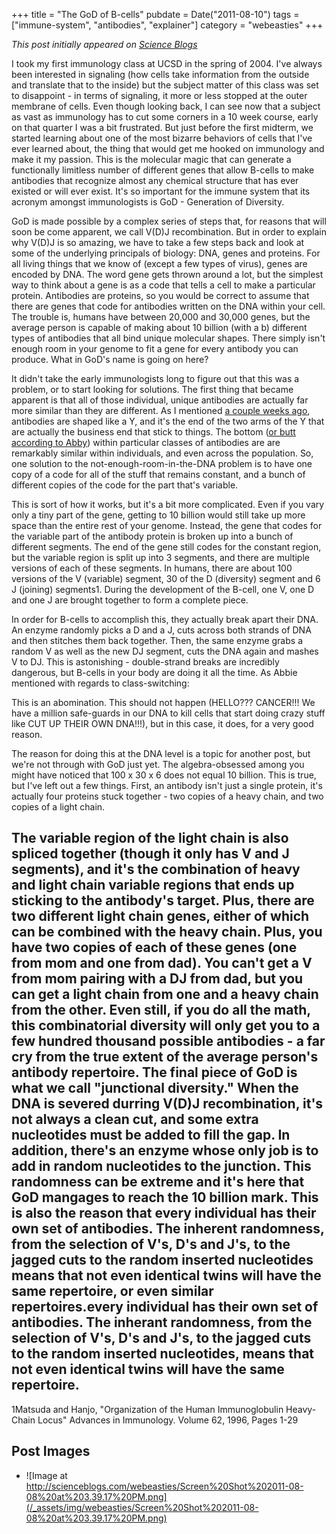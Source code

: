 +++
title = "The GoD of B-cells"
pubdate = Date("2011-08-10")
tags = ["immune-system", "antibodies", "explainer"]
category = "webeasties"
+++

_This post initially appeared on [Science Blogs](http://scienceblogs.com/webeasties)_

I took my first immunology class at UCSD in the spring of 2004. I've always been interested in signaling (how cells take information from the outside and translate that to the inside) but the subject matter of this class was set to disappoint - in terms of signaling, it more or less stopped at the outer membrane of cells. Even though looking back, I can see now that a subject as vast as immunology has to cut some corners in a 10 week course, early on that quarter I was a bit frustrated. But just before the first midterm, we started learning about one of the most bizarre behaviors of cells that I've ever learned about, the thing that would get me hooked on immunology and make it my passion. This is the molecular magic that can generate a functionally limitless number of different genes that allow B-cells to make antibodies that recognize almost any chemical structure that has ever existed or will ever exist. It's so important for the immune system that its acronym amongst immunologists is GoD - Generation of Diversity.

GoD is made possible by a complex series of steps that, for reasons that will soon be come apparent, we call V(D)J recombination. But in order to explain why V(D)J is so amazing, we have to take a few steps back and look at some of the underlying principals of biology: DNA, genes and proteins. For all living things that we know of (except a few types of virus), genes are encoded by DNA. The word gene gets thrown around a lot, but the simplest way to think about a gene is as a code that tells a cell to make a particular protein. Antibodies are proteins, so you would be correct to assume that there are genes that code for antibodies written on the DNA within your cell. The trouble is, humans have between 20,000 and 30,000 genes, but the average person is capable of making about 10 billion (with a b) different types of antibodies that all bind unique molecular shapes. There simply isn't enough room in your genome to fit a gene for every antibody you can produce. What in GoD's name is going on here?

It didn't take the early immunologists long to figure out that this was a problem, or to start looking for solutions. The first thing that became apparent is that all of those individual, unique antibodies are actually far more similar than they are different. As I mentioned [a couple weeks ago](http://scienceblogs.com/webeasties/2011/07/serum_sickness_and_the_problem.php), antibodies are shaped like a Y, and it's the end of the two arms of the Y that are actually the business end that stick to things. The bottom ([or butt according to Abby](http://scienceblogs.com/erv/2011/08/antibodies_evolution_in_action.php)) within particular classes of antibodies are are remarkably similar within individuals, and even across the population. 
So, one solution to the not-enough-room-in-the-DNA problem is to have one copy of a code for all of the stuff that remains constant, and a bunch of different copies of the code for the part that's variable.

This is sort of how it works, but it's a bit more complicated. Even if you vary only a tiny part of the gene, getting to 10 billion would still take up more space than the entire rest of your genome. Instead, the gene that codes for the variable part of the antibody protein is broken up into a bunch of different segments. The end of the gene still codes for the constant region, but the variable region is split up into 3 segments, and there are multiple versions of each of these segments. In humans, there are about 100 versions of the V (variable) segment, 30 of the D (diversity) segment and 6 J (joining) segments1. During the development of the B-cell, one V, one D and one J are brought together to form a complete piece. 

In order for B-cells to accomplish this, they actually break apart their DNA. An enzyme randomly picks a D and a J, cuts across both strands of DNA and then stitches them back together. Then, the same enzyme grabs a random V as well as the new DJ segment, cuts the DNA again and mashes V to DJ. 
This is astonishing - double-strand breaks are incredibly dangerous, but B-cells in your body are doing it all the time. As Abbie mentioned with regards to class-switching:

This is an abomination. This should not happen (HELLO??? CANCER!!! We have a million safe-guards in our DNA to kill cells that start doing crazy stuff like CUT UP THEIR OWN DNA!!!), but in this case, it does, for a very good reason.

The reason for doing this at the DNA level is a topic for another post, but we're not through with GoD just yet. The algebra-obsessed among you might have noticed that 100 x 30 x 6 does not equal 10 billion. This is true, but I've left out a few things. First, an antibody isn't just a single protein, it's actually four proteins stuck together - two copies of a heavy chain, and two copies of a light chain.

The variable region of the light chain is also spliced together (though it only has V and J segments), and it's the combination of heavy and light chain variable regions that ends up sticking to the antibody's target. Plus, there are two different light chain genes, either of which can be combined with the heavy chain. Plus, you have two copies of each of these genes (one from mom and one from dad). You can't get a V from mom pairing with a DJ from dad, but you can get a light chain from one and a heavy chain from the other. Even still, if you do all the math, this combinatorial diversity will only get you to a few hundred thousand possible antibodies - a far cry from the true extent of the average person's antibody repertoire. 
The final piece of GoD is what we call "junctional diversity." When the DNA is severed durring V(D)J recombination, it's not always a clean cut, and some extra nucleotides must be added to fill the gap. In addition, there's an enzyme whose only job is to add in random nucleotides to the junction. This randomness can be extreme and it's here that GoD mangages to reach the 10 billion mark. This is also the reason that every individual has their own set of antibodies. The inherent randomness, from the selection of V's, D's and J's, to the jagged cuts to the random inserted nucleotides means that not even identical twins will have the same repertoire, or even similar repertoires.every individual has their own set of antibodies. The inherant randomness, from the selection of V's, D's and J's, to the jagged cuts to the random inserted nucleotides, means that not even identical twins will have the same repertoire. 
---

1Matsuda and Hanjo, "Organization of the Human Immunoglobulin Heavy-Chain Locus" Advances in Immunology. Volume 62, 1996, Pages 1-29

      
  

 ## Post Images

- ![Image at http://scienceblogs.com/webeasties/Screen%20Shot%202011-08-08%20at%203.39.17%20PM.png](/_assets/img/webeasties/Screen%20Shot%202011-08-08%20at%203.39.17%20PM.png)


